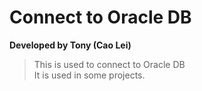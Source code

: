 # Connect to Oracle DB
**Developed by Tony (Cao Lei)**

> This is used to connect to Oracle DB  
> It is used in some projects.